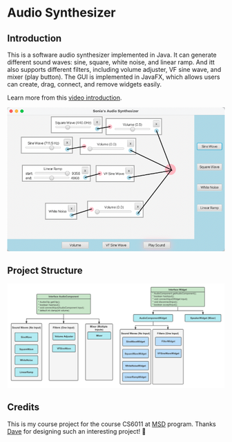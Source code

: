 # Audio Synthesizer

## Introduction

This is a software audio synthesizer implemented in Java. It can generate different sound waves: sine, square, white noise, and linear ramp. And itt also supports different filters, including volume adjuster, VF sine wave, and mixer (play button). The GUI is implemented in JavaFX, which allows users can create, drag, connect, and remove widgets easily. 

Learn more from this [video introduction]().

![image-20221119195431298](./assets/synthesizer.png)

## Project Structure

![project-structure](./assets/project-structure.png)

## Credits

This is my course project for the course CS6011 at [MSD](https://msd.utah.edu/?gclid=CjwKCAiAmuKbBhA2EiwAxQnt75vBtdNGBe7s0Bw--3lTKtnSo7SIWoJFL_pShCbyO1GSJZbeqGL_exoCaG8QAvD_BwE) program. Thanks [Dave](http://www.cs.utah.edu/~dav/) for designing such an interesting project! 🥳
